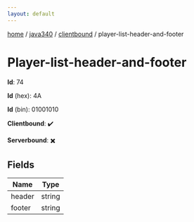 ```yaml
---
layout: default
---
```


[home](/)  /  [java340](/protocol/java340)  /  [clientbound](/protocol/java340/clientbound)  /  player-list-header-and-footer

# Player-list-header-and-footer

**Id**: 74

**Id** (hex): 4A

**Id** (bin): 01001010

**Clientbound**: ✔️

**Serverbound**: ✖️

## Fields

Name | Type
---|---
header | string
footer | string

